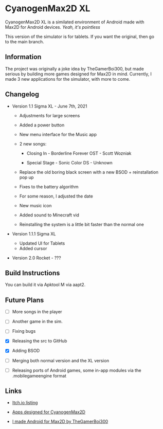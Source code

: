 # CyanogenMax2D XL

CyanogenMax2D XL is a similated environment of Android
made with Max2D for Android devices. *Yeah, it's pointless*

This version of the simulator is for tablets. If you want the original, then go to 
the main branch.

## Information

The project was originally a joke idea by TheGamerBoi300, but made
serious by building more games designed for Max2D in mind.
Currently, I made 3 new applications for the simulator, with more to come. 

## Changelog
* Version 1.1 Sigma XL - June 7th, 2021

  * Adjustments for large screens

  * Added a power button

  * New menu interface for the Music app

  * 2 new songs:

    * Closing In - Borderline Forever OST - Scott Wozniak 

    * Special Stage - Sonic Color DS - Unknown

  * Replace the old boring black screen with a new BSOD + reinstallation pop up

  * Fixes to the battery algorithm 

  * For some reason, I adjusted the date

  * New music icon

  * Added sound to Minecraft vid

  * Reinstalling the system is a little bit faster than the normal one
* Version 1.1.1 Sigma XL
  * Updated UI for Tablets
  * Added cursor

* Version 2.0 Rocket - ???  
## Build Instructions

You can build it via Apktool M via aapt2. 

## Future Plans
- [ ] More songs in the player

- [ ] Another game in the sim.
 
- [ ] Fixing bugs
 
- [x] Releasing the src to GitHub 

- [x] Adding BSOD

- [ ] Merging both normal version and the XL version 

- [ ] Releasing ports of Android games, some in-app modules via the .mobilegameengine format 

## Links

* [Itch.io listing](https://lucss21a.itch.io/CyanogenMax2D) 

* [Apps designed for CyanogenMax2D](https://lucss21a.itch.io/CyanogenMax2D-apps)

* [I made Android for Max2D by TheGamerBoi300](https://thegamerboi300.itch.io/i-made-android-in-max2d) 

